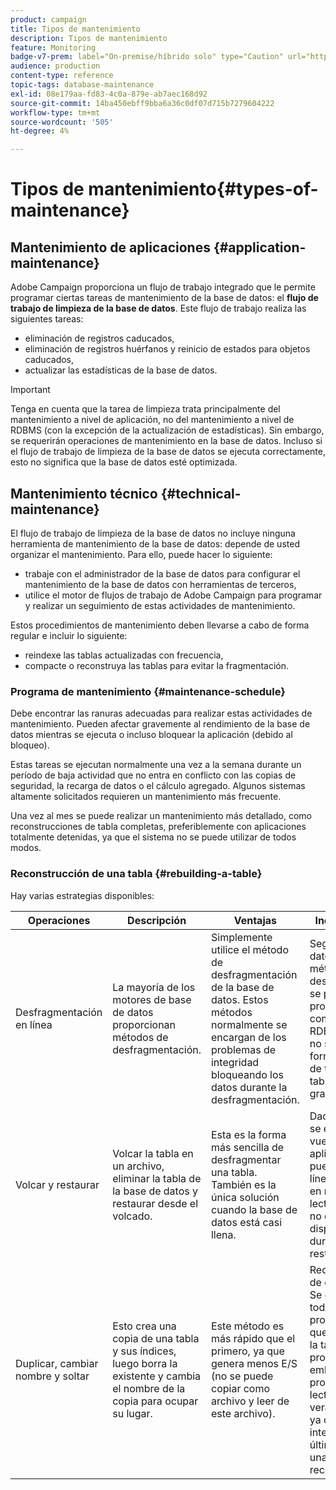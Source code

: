 ```yaml
---
product: campaign
title: Tipos de mantenimiento
description: Tipos de mantenimiento
feature: Monitoring
badge-v7-prem: label="On-premise/híbrido solo" type="Caution" url="https://experienceleague.adobe.com/docs/campaign-classic/using/installing-campaign-classic/architecture-and-hosting-models/hosting-models-lp/hosting-models.html?lang=es" tooltip="Se aplica solo a implementaciones On-premise e híbridas"
audience: production
content-type: reference
topic-tags: database-maintenance
exl-id: 08e179aa-fd83-4c0a-879e-ab7aec168d92
source-git-commit: 14ba450ebff9bba6a36c0df07d715b7279604222
workflow-type: tm+mt
source-wordcount: '505'
ht-degree: 4%

---
```


# Tipos de mantenimiento{#types-of-maintenance}



## Mantenimiento de aplicaciones {#application-maintenance}

Adobe Campaign proporciona un flujo de trabajo integrado que le permite programar ciertas tareas de mantenimiento de la base de datos: el **flujo de trabajo de limpieza de la base de datos**. Este flujo de trabajo realiza las siguientes tareas:

* eliminación de registros caducados,
* eliminación de registros huérfanos y reinicio de estados para objetos caducados,
* actualizar las estadísticas de la base de datos.

>[!IMPORTANT]
>
>Tenga en cuenta que la tarea de limpieza trata principalmente del mantenimiento a nivel de aplicación, no del mantenimiento a nivel de RDBMS (con la excepción de la actualización de estadísticas). Sin embargo, se requerirán operaciones de mantenimiento en la base de datos. Incluso si el flujo de trabajo de limpieza de la base de datos se ejecuta correctamente, esto no significa que la base de datos esté optimizada.

## Mantenimiento técnico {#technical-maintenance}

El flujo de trabajo de limpieza de la base de datos no incluye ninguna herramienta de mantenimiento de la base de datos: depende de usted organizar el mantenimiento. Para ello, puede hacer lo siguiente:

* trabaje con el administrador de la base de datos para configurar el mantenimiento de la base de datos con herramientas de terceros,
* utilice el motor de flujos de trabajo de Adobe Campaign para programar y realizar un seguimiento de estas actividades de mantenimiento.

Estos procedimientos de mantenimiento deben llevarse a cabo de forma regular e incluir lo siguiente:

* reindexe las tablas actualizadas con frecuencia,
* compacte o reconstruya las tablas para evitar la fragmentación.

### Programa de mantenimiento {#maintenance-schedule}

Debe encontrar las ranuras adecuadas para realizar estas actividades de mantenimiento. Pueden afectar gravemente al rendimiento de la base de datos mientras se ejecuta o incluso bloquear la aplicación (debido al bloqueo).

Estas tareas se ejecutan normalmente una vez a la semana durante un período de baja actividad que no entra en conflicto con las copias de seguridad, la recarga de datos o el cálculo agregado. Algunos sistemas altamente solicitados requieren un mantenimiento más frecuente.

Una vez al mes se puede realizar un mantenimiento más detallado, como reconstrucciones de tabla completas, preferiblemente con aplicaciones totalmente detenidas, ya que el sistema no se puede utilizar de todos modos.

### Reconstrucción de una tabla {#rebuilding-a-table}

Hay varias estrategias disponibles:

<table> 
 <thead> 
  <tr> 
   <th> Operaciones </th> 
   <th> Descripción </th> 
   <th> Ventajas </th> 
   <th> Inconvenientes </th> 
  </tr> 
 </thead> 
 <tbody> 
  <tr> 
   <td> Desfragmentación en línea<br /> </td> 
   <td> La mayoría de los motores de base de datos proporcionan métodos de desfragmentación.<br /> </td> 
   <td> Simplemente utilice el método de desfragmentación de la base de datos. Estos métodos normalmente se encargan de los problemas de integridad bloqueando los datos durante la desfragmentación.<br /> </td> 
   <td> Según la base de datos, estos métodos de desfragmentación se pueden proporcionar como una opción RDBMS (Oracle) y no siempre son la forma más eficaz de tratar con tablas más grandes.<br /> </td> 
  </tr> 
  <tr> 
   <td> Volcar y restaurar<br /> </td> 
   <td> Volcar la tabla en un archivo, eliminar la tabla de la base de datos y restaurar desde el volcado.<br /> </td> 
   <td> Esta es la forma más sencilla de desfragmentar una tabla. También es la única solución cuando la base de datos está casi llena.<br /> </td> 
   <td> Dado que la tabla se elimina y se vuelve a crear, la aplicación no se puede dejar en línea, ni siquiera en modo de solo lectura (la tabla no está disponible durante la fase de restauración).<br /> </td> 
  </tr> 
  <tr> 
   <td> Duplicar, cambiar nombre y soltar<br /> </td> 
   <td> Esto crea una copia de una tabla y sus índices, luego borra la existente y cambia el nombre de la copia para ocupar su lugar.<br /> </td> 
   <td> Este método es más rápido que el primero, ya que genera menos E/S (no se puede copiar como archivo y leer de este archivo).<br /> </td> 
   <td> Requiere el doble de espacio.<br /> Se deben detener todos los procesos activos que escriben en la tabla durante el proceso. Sin embargo, los procesos de lectura no se verán afectados, ya que la tabla se intercambia en el último momento una vez reconstruida. <br /> </td> 
  </tr> 
 </tbody> 
</table>
